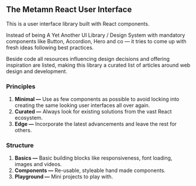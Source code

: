 ## The Metamn React User Interface

This is a user interface library built with React components.

Instead of being A Yet Another UI Library / Design System with mandatory components like Button, Accordion, Hero and co &mdash; it tries to come up with fresh ideas following best practices.

Beside code all resources influencing design decisions and offering inspiration are listed, making this library a curated list of articles around web design and development.  

### Principles

1. **Minimal &mdash;** Use as few components as possible to avoid locking into creating the same looking user interfaces all over again.
2. **Curated &mdash;** Always look for existing solutions from the vast React ecosystem.
3. **Edge &mdash;** Incorporate the latest advancements and leave the rest for others.


### Structure

1. **Basics &mdash;** Basic building blocks like responsiveness, font loading, images and videos.
2. **Components &mdash;** Re-usable, styleable hand made components.
3. **Playground &mdash;** Mini projects to play with.
